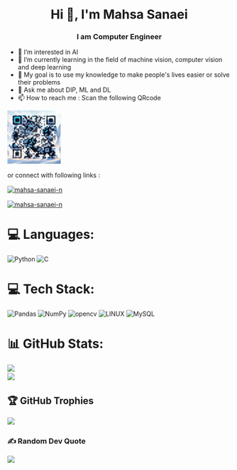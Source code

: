 
<h1 align="center">Hi 👋, I'm Mahsa Sanaei</h1>
<h3 align="center">I am Computer Engineer</h3>


- 👀 I’m interested in AI
- 🌱 I’m currently learning  in the field of machine vision, computer vision and deep learning
- 🔭 My goal is to use my knowledge to make people's lives easier or solve their problems
- 💬 Ask me about DIP, ML and DL
- 📫 How to reach me : Scan the following QRcode
<p align="left">
<img src="https://github.com/snmahsa/myrep/blob/b08a8a476cda4dd3b18ebd67b4e841dc23064d34/qr%20mahsa%20sanaei.jpg" alt="c" width="120" height="120"/>
</p>
or connect with following links :
<p align="left">
<a href="https://linkedin.com/in/mahsa-sanaei-n" target="blank"><img align="center" src="https://raw.githubusercontent.com/rahuldkjain/github-profile-readme-generator/master/src/images/icons/Social/linked-in-alt.svg" alt="mahsa-sanaei-n" height="30" width="40" /></a>
</p>
<p align="left">
<a href="https://mahsasanaee.ir" target="blank"><img align="center" src="https://raw.githubusercontent.com/rahuldkjain/github-profile-readme-generator/master/src/images/icons/Social/linked-in-alt.svg" alt="mahsa-sanaei-n" height="30" width="40" /></a>
</p>

# 💻 Languages:
![Python](https://img.shields.io/badge/python-3670A0?style=for-the-badge&logo=python&logoColor=ffdd54)  ![C](https://img.shields.io/badge/c-%2300599C.svg?style=for-the-badge&logo=c&logoColor=white) 



# 💻 Tech Stack:
![Pandas](https://img.shields.io/badge/pandas-%23150458.svg?style=for-the-badge&logo=pandas&logoColor=white) ![NumPy](https://img.shields.io/badge/numpy-%23013243.svg?style=for-the-badge&logo=numpy&logoColor=white) ![opencv](https://img.shields.io/badge/opencv-python?style=for-the-badge&logo=opencv&logoColor=red) ![LINUX](https://img.shields.io/badge/Linux-FCC624?style=for-the-badge&logo=linux&logoColor=black) ![MySQL](https://img.shields.io/badge/mysql-%2300f.svg?style=for-the-badge&logo=mysql&logoColor=white)


# 📊 GitHub Stats:

![](https://github-readme-streak-stats.herokuapp.com/?user=snmahsa&theme=dark&hide_border=false)<br/>
![](https://github-readme-stats.vercel.app/api/top-langs/?username=snmahsa&theme=dark&hide_border=false&include_all_commits=true&count_private=true&layout=compact)

## 🏆 GitHub Trophies
![](https://github-profile-trophy.vercel.app/?username=snmahsa&theme=radical&no-frame=false&no-bg=true&margin-w=4)

### ✍️ Random Dev Quote
![](https://quotes-github-readme.vercel.app/api?type=horizontal&theme=radical)




